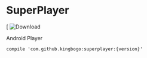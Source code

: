 # SuperPlayer

 [ ![Download](https://api.bintray.com/packages/kingbogo/maven/SuperPlayer/images/download.svg)
 
 Android Player
 
 ```
 compile 'com.github.kingbogo:superplayer:{version}'
 ```
